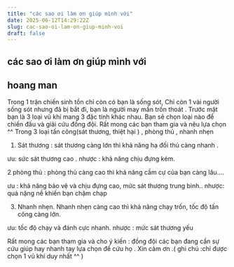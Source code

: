 ```yaml
---
title: "các sao ơi làm ơn giúp mình với"
date: 2025-06-12T14:29:22Z
slug: cac-sao-oi-lam-on-giup-minh-voi
draft: false
---
```


## các sao ơi làm ơn giúp mình với

## hoang man

Trong 1 trận chiến sinh tồn chỉ còn có bạn là sống sót, Chỉ còn 1 vài người sống sót nhưng đã bị bắt đi, bạn là người may mắn trốn thoát . Trước mặt bạn là 3 loại vũ khí mang 3 đặc tính khác nhau. Bạn sẽ chọn loại nào để chiến đấu và giải cứu đồng đội. Rất mong các bạn tham gia và nêu lựa chọn ^^
Trong 3 loại tấn công(sát thương, thiệt hại ) , phòng thủ , nhanh nhẹn 
1. Sát thương : sát thương càng lớn thì khả năng hạ đối thủ càng nhanh .
 
 
ưu: sức sát thương cao .
nhược : khả năng chịu đựng kém.

2 phòng thủ : phòng thủ càng cao thì khả năng cầm cự của bạn càng lâu....
 
ưu : khả năng bảo vệ và chịu đựng cao, mức sát thương trung bình..
nhược: quá nặng nề khiến bạn chậm chạp
 

 
3. Nhanh nhẹn. Nhanh nhẹn càng cao thì khả năng chạy trốn, tốc độ tấn công càng lớn.
 
ưu: tốc độ chạy và đánh cực nhanh.
nhược : mức sát thương yếu 

 
Rất mong các bạn tham gia và cho ý kiến :
đồng đội các bạn đang cần sự cứu giúp hay nhanh tay lựa chọn để cứu họ . Xin cảm ơn .( ghi chú :chỉ được chọn 1 vũ khí duy nhất ^^ )